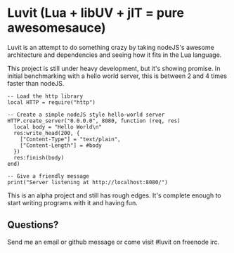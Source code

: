 # Luvit (Lua + libUV + jIT = pure awesomesauce)

Luvit is an attempt to do something crazy by taking nodeJS's awesome
architecture and dependencies and seeing how it fits in the Lua language.

This project is still under heavy development, but it's showing promise.  In initial benchmarking with a hello world server, this is between 2 and 4 times faster than nodeJS.


    -- Load the http library
    local HTTP = require("http")

    -- Create a simple nodeJS style hello-world server
    HTTP.create_server("0.0.0.0", 8080, function (req, res)
      local body = "Hello World\n"
      res:write_head(200, {
        ["Content-Type"] = "text/plain",
        ["Content-Length"] = #body
      })
      res:finish(body)
    end)

    -- Give a friendly message
    print("Server listening at http://localhost:8080/")


This is an alpha project and still has rough edges.  It's complete enough to start writing programs with it and having fun.

## Questions?

Send me an email or github message or come visit #luvit on freenode irc.
